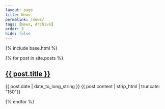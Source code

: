 ```yaml
---
layout: page
title: News
permalink: /news/
tags: [News, Archive]
order: 3
hide: false
---
```


{% include base.html %}

{% for post in site.posts %}

   <h2>
     <a href="{{ base }}{{ post.url }}">
       {{ post.title }}
     </a>
   </h2>
   <time datetime="{{ post.date | date: "%Y-%m-%d" }}">{{ post.date | date_to_long_string }}</time>
   {{ post.content | strip_html | truncate: "150"}}

{% endfor %}
